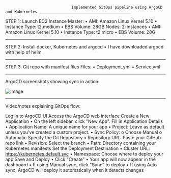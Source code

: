                                  Implemented GitOps pipeline using ArgoCD and Kubernetes ________________________________________
STEP 1: Launch EC2 Instance
Master:
•	AMI: Amazon Linux Kernel 5.10
•	Instance Type: t2.medium
•	EBS Volume: 28GB
Nodes: 2-instances
•	AMI: Amazon Linux Kernel 5.10
•	Instance Type: t2.micro
•	EBS Volume: 28G
________________________________________
STEP 2:  Install docker, Kubernetes and argocd
•	I have downloaded argocd with help of helm
________________________________________
STEP 3: Git repo with manifest files
Files: 
•	Deployment.yml
•	Service.yml
________________________________________
ArgoCD screenshots showing sync in action:

 ![image](https://github.com/user-attachments/assets/b9311512-c2f0-46b4-8f0c-40620de6ca5f)

________________________________________
Video/notes explaining GitOps flow:

Log in to ArgoCD UI
Access the ArgoCD web interface 
Create a New Application
  •	On the left sidebar, click "New App".
Fill in Application Details
  •	Application Name: A unique name for your app
  •	Project: Leave as default unless you've created a custom project.
  •	Sync Policy:
    o	Choose Manual 
    o	Automatic 
 Specify the Git Repository
  •	Repository URL: Paste your GitHub repo link 
  •	Revision: Select the branch 
  •	Path: Directory containing your Kubernetes manifests 
 Set the Deployment Destination
  •	Cluster URL: https://kubernetes.default.svc 
  •	Namespace: Choose where to deploy your app 
 Save and Deploy
  •	Click "Create"
  •	Your app will now appear in the dashboard
  •	If using Manual sync, click "Sync" to deploy
  •	If using Auto-sync, ArgoCD will deploy it automatically when it detects changes








